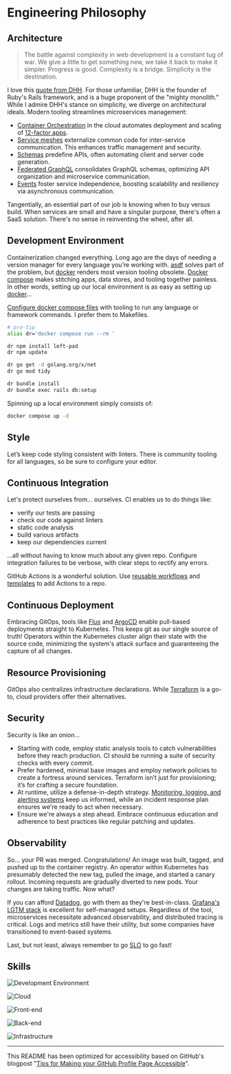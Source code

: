 # Engineering Philosophy

## Architecture

> The battle against complexity in web development is a constant tug of war. We give a little to get something new, we take it back to make it simpler.
> Progress is good. Complexity is a bridge. Simplicity is the destination.

I love this [quote from DHH](https://world.hey.com/dhh/introducing-propshaft-ee60f4f6). For those unfamiliar, DHH is the founder of Ruby's Rails framework, and is a huge proponent of the "mighty monolith." While I admire DHH's stance on simplicity, we diverge on architectural ideals. Modern tooling streamlines microservices management:

- [Container Orchestration](https://kubernetes.io/docs/tutorials/kubernetes-basics/) in the cloud automates deployment and scaling of [12-factor apps](https://12factor.net/).
- [Service meshes](https://buoyant.io/service-mesh-manifesto) externalize common code for inter-service communication. This enhances traffic management and security.
- [Schemas](https://protobuf.dev/) predefine APIs, often automating client and server code generation.
- [Federated GraphQL](https://www.apollographql.com/docs/federation/) consolidates GraphQL schemas, optimizing API organization and microservice communication.
- [Events](https://en.wikipedia.org/wiki/Event-driven_architecture) foster service independence, boosting scalability and resiliency via asynchronous communication.

Tangentially, an essential part of our job is knowing when to buy versus build. When services are small and have a singular purpose, there's often a SaaS solution. There's no sense in reinventing the wheel, after all.

## Development Environment

Containerization changed everything. Long ago are the days of needing a version manager for every language you’re working with. [asdf](https://asdf-vm.com) solves part of the problem, but [docker](https://docs.docker.com/engine/reference/builder/#from) renders most version tooling obsolete. [Docker compose](https://docs.docker.com/compose/compose-file/03-compose-file/) makes stitching apps, data stores, and tooling together painless. In other words, setting up our local environment is as easy as setting up [docker](https://docs.docker.com/desktop/)...

[Configure docker compose files](https://gist.github.com/dudo/96cd32821e78385c88560b50b7a12a4d) with tooling to run any language or framework commands. I prefer them to Makefiles.

```sh
# pro-tip
alias dr='docker compose run --rm '

dr npm install left-pad
dr npm update

dr go get -d golang.org/x/net
dr go mod tidy

dr bundle install
dr bundle exec rails db:setup
```

Spinning up a local environment simply consists of:

```sh
docker compose up -d
```

## Style

Let’s keep code styling consistent with linters. There is community tooling for all languages, so be sure to configure your editor. 

## Continuous Integration

Let's protect ourselves from... ourselves. CI enables us to do things like:

- verify our tests are passing
- check our code against linters
- static code analysis
- build various artifacts
- keep our dependencies current

...all without having to know much about any given repo. Configure integration failures to be verbose, with clear steps to rectify any errors.

GitHub Actions is a wonderful solution. Use [reusable workflows](https://github.com/dudo/dudo/tree/main/.github/workflows) and [templates](https://github.com/dudo/.github/tree/main/workflow-templates) to add Actions to a repo.

## Continuous Deployment

Embracing GitOps, tools like [Flux](https://www.weave.works/oss/flux/) and [ArgoCD](https://argo-cd.readthedocs.io/en/stable/) enable pull-based deployments straight to Kubernetes. This keeps git as our single source of truth! Operators within the Kubernetes cluster align their state with the source code, minimizing the system's attack surface and guaranteeing the capture of all changes.

## Resource Provisioning 

GitOps also centralizes infrastructure declarations. While [Terraform](https://www.terraform.io/) is a go-to, cloud providers offer their alternatives.

## Security

Security is like an onion...

- Starting with code, employ static analysis tools to catch vulnerabilities before they reach production. CI should be running a suite of security checks with every commit.
- Prefer hardened, minimal base images and employ network policies to create a fortress around services. Terraform isn’t just for provisioning; it’s for crafting a secure foundation.
- At runtime, utilize a defense-in-depth strategy. [Monitoring, logging, and alerting systems](https://panther.com/) keep us informed, while an incident response plan ensures we're ready to act when necessary.
- Ensure we're always a step ahead. Embrace continuous education and adherence to best practices like regular patching and updates.

## Observability

So... your PR was merged. Congratulations! An image was built, tagged, and pushed up to the container registry. An operator within Kubernetes has presumably detected the new tag, pulled the image, and started a canary rollout. Incoming requests are gradually diverted to new pods. Your changes are taking traffic. Now what?

If you can afford [Datadog](https://docs.datadoghq.com/tracing/), go with them as they're best-in-class. [Grafana's LGTM stack](https://grafana.com/) is excellent for self-managed setups. Regardless of the tool, microservices necessitate advanced observability, and distributed tracing is critical. Logs and metrics still have their utility, but some companies have transitioned to event-based systems.

Last, but not least, always remember to go [SLO](https://cloud.google.com/blog/products/devops-sre/sre-fundamentals-slis-slas-and-slos) to go fast!

## Skills

![Development Environment](https://skillicons.dev/icons?i=docker,vscode,git,github)

![Cloud](https://skillicons.dev/icons?i=terraform,aws,gcp,cloudflare)

![Front-end](https://skillicons.dev/icons?i=js,graphql,react,tailwind)

![Back-end](https://skillicons.dev/icons?i=ruby,go,nodejs,scala)

![Infrastructure](https://skillicons.dev/icons?i=linux,kubernetes,kafka,grafana)

---

This README has been optimized for accessibility based on GitHub's blogpost "[Tips for Making your GitHub Profile Page Accessible](https://github.blog/2023-10-26-5-tips-for-making-your-github-profile-page-accessible)".
